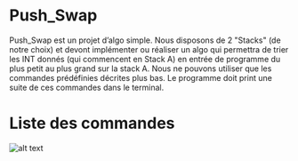 # Push_Swap
Push_Swap est un projet d’algo simple.
Nous disposons de 2 "Stacks" (de notre choix) et devont implémenter ou réaliser un algo qui permettra de trier les INT donnés (qui commencent en Stack A) en entrée de programme du plus petit au plus grand sur la stack A.
Nous ne pouvons utiliser que les commandes prédéfinies décrites plus bas.
Le programme doit print une suite de ces commandes dans le terminal.

# Liste des commandes

![alt text](https://cdn.discordapp.com/attachments/903236693463797810/1023507482057904148/push_swap2.png)

